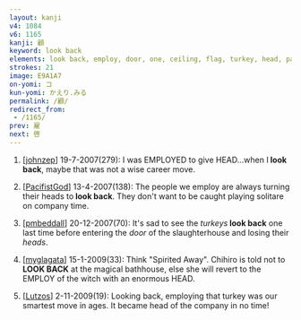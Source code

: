 ```yaml
---
layout: kanji
v4: 1084
v6: 1165
kanji: 顧
keyword: look back
elements: look back, employ, door, one, ceiling, flag, turkey, head, page, one, ceiling, drop, shellfish, clam, oyster, eye, animal legs, eight
strokes: 21
image: E9A1A7
on-yomi: コ
kun-yomi: かえり.みる
permalink: /顧/
redirect_from:
 - /1165/
prev: 雇
next: 啓
---
```


1) [<a href="http://kanji.koohii.com/profile/johnzep">johnzep</a>] 19-7-2007(279): I was EMPLOYED to give HEAD...when I<strong> look back</strong>, maybe that was not a wise career move.

2) [<a href="http://kanji.koohii.com/profile/PacifistGod">PacifistGod</a>] 13-4-2007(138): The people we employ are always turning their heads to<strong> look back</strong>. They don&#039;t want to be caught playing solitare on company time.

3) [<a href="http://kanji.koohii.com/profile/pmbeddall">pmbeddall</a>] 20-12-2007(70): It&#039;s sad to see the <em>turkeys</em><strong> look back</strong> one last time before entering the <em>door</em> of the slaughterhouse and losing their <em>heads</em>.

4) [<a href="http://kanji.koohii.com/profile/myglagata">myglagata</a>] 15-1-2009(33): Think &quot;Spirited Away&quot;. Chihiro is told not to<strong> LOOK BACK</strong> at the magical bathhouse, else she will revert to the EMPLOY of the witch with an enormous HEAD.

5) [<a href="http://kanji.koohii.com/profile/Lutzos">Lutzos</a>] 2-11-2009(19): Looking back, employing that turkey was our smartest move in ages. It became head of the company in no time!


